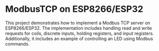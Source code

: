 # ModbusTCP on ESP8266/ESP32

This project demonstrates how to implement a Modbus TCP server on ESP8266/ESP32. The implementation includes handling read and write requests for coils, discrete inputs, holding registers, and input registers. Additionally, it includes an example of controlling an LED using Modbus commands.

